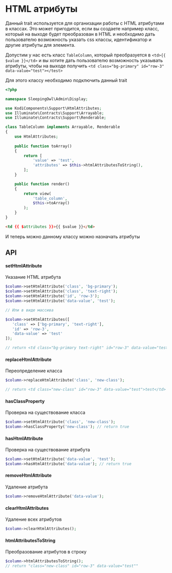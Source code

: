 # HTML атрибуты

Данный trait используется для организации работы с HTML атрибутами в классах. Это может пригодится, если вы создаете например класс,
который на выходе будет преобразован в HTML и необходимо дать пользователю возможность указать css классы, идентификатор и другие атрибуты 
для элемента.

Допустим у нас есть класс `TableColumn`, который преобразуется в `<td>{{ $value }}</td>` и вы хотите дать пользователю
возможность указывать атрибуты, чтобы на выходе получить `<td class="bg-primary" id="row-3" data-value="test"></test>`

Для этого классу необходимо подключить данный trait

```php
<?php

namespace SleepingOwl\Admin\Display;

use KodiComponents\Support\HtmlAttributes;
use Illuminate\Contracts\Support\Arrayable;
use Illuminate\Contracts\Support\Renderable;

class TableColumn implements Arrayable, Renderable
{
    use HtmlAttributes;
    
    public function toArray()
    {
        return [
            'value' => 'test',
            'attributes' => $this->htmlAttributesToString(),
        ];
    }

    public function render()
    {
        return view(
            'table_column',
            $this->toArray()
        );
    }
}
```

```html
<td {{ $attributes }}>{{ $value }}</td>
```

И теперь можно данному классу можно назначать атрибуты

## API

<a name="set"></a>
#### setHtmlAttribute
Указание HTML атрибута

```php
$column->setHtmlAttribute('class', 'bg-primary');
$column->setHtmlAttribute('class', 'text-right');
$column->setHtmlAttribute('id', 'row-3');
$column->setHtmlAttribute('data-value', 'test');

// Или в виде массива

$column->setHtmlAttributes([
   'class' => ['bg-primary', 'text-right'],
   'id' => 'row-3',
   'data-value' => 'test'
]);

// return <td class="bg-primary text-right" id="row-3" data-value="test">test</td>
```

<a name="replace"></a>
#### replaceHtmlAttribute
Переопределение класса

```php
$column->replaceHtmlAttribute('class', 'new-class');

// return <td class="new-class" id="row-3" data-value="test">test</td>
```

<a name="has-class"></a>
#### hasClassProperty
Проверка на существование класса

```php
$column->setHtmlAttribute('class', 'new-class');
$column->hasClassProperty('new-class'); // return true
```

<a name="has-attribute"></a>
#### hasHtmlAttribute
Проверка на существование атрибута

```php
$column->setHtmlAttribute('data-value', 'test');
$column->hasHtmlAttribute('data-value'); // return true
```

<a name="remove"></a>
#### removeHtmlAttribute
Удаление атрибута

```php
$column->removeHtmlAttribute('data-value');
```

<a name="clear-all"></a>
#### clearHtmlAttributes
Удаление всех атрибутов

```php
$column->clearHtmlAttributes();
```

<a name="to-string"></a>
#### htmlAttributesToString
Преобразование атрибутов в строку

```php
$column->htmlAttributesToString();
// return "class="new-class" id="row-3" data-value="test""
```
